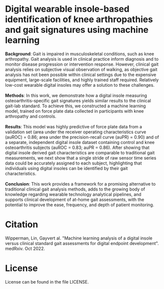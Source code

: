 # Digital wearable insole-based identification of knee arthropathies and gait signatures using machine learning 
<b>Background</b>: Gait is impaired in musculoskeletal conditions, such as knee arthropathy. Gait analysis is used in clinical practice inform diagnosis and to monitor disease progression or intervention response. However, clinical gait analysis relies on subjective visual observation of walking, as objective gait analysis has not been possible within clinical settings due to the expensive equipment, large-scale facilities, and highly trained staff required. Relatively low-cost wearable digital insoles may offer a solution to these challenges. 
<br><br><b>Methods</b>: In this work, we demonstrate how a digital insole measuring osteoarthritis-specific gait signatures yields similar results to the clinical gait-lab standard. To achieve this, we constructed a machine learning model, trained on force plate data collected in participants with knee arthropathy and controls. 
<br><br><b>Results</b>: This model was highly predictive of force plate data from a validation set (area under the receiver operating characteristics curve (auROC) = 0.86; area under the precision-recall curve (auPR) = 0.90) and of a separate, independent digital insole dataset containing control and knee osteoarthritis subjects (auROC = 0.83; auPR = 0.86). After showing that digital insole derived gait characteristics are comparable to traditional gait measurements, we next show that a single stride of raw sensor time series data could be accurately assigned to each subject, highlighting that individuals using digital insoles can be identified by their gait characteristics. 
<br><br><b>Conclusion</b>: This work provides a framework for a promising alternative to traditional clinical gait analysis methods, adds to the growing body of knowledge regarding wearable technology analytical pipelines, and supports clinical development of at-home gait assessments, with the potential to improve the ease, frequency, and depth of patient monitoring.


# Citation
Wipperman, Lin, Gayvert al. "Machine learning analysis of a digital insole versus clinical standard gait assessments for digital endpoint development". medRxiv. Oct 2022.

# License
License can be found in the file LICENSE.

